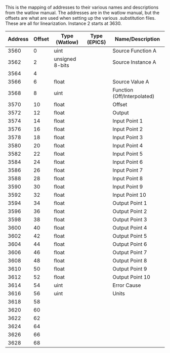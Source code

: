 This is the mapping of addresses to their various names and descriptions from the watlow manual.  The addresses are in the watlow manual, but the offsets are what are used when setting up the various .substitution files.
These are all for linearization.  Instance 2 starts at 3630.


| Address | Offset | Type (Watlow)   | Type (EPICS) | Name/Description            |
| ------- | ------ | --------------- | ------------ | --------------------------- |
| 3560    | 0      | uint            |              | Source Function A           |
| 3562    | 2      | unsigned 8-bits |              | Source Instance A           |
| 3564    | 4      |                 |              |                             |
| 3566    | 6      | float           |              | Source Value A              |
| 3568    | 8      | uint            |              | Function (Off/Interpolated) |
| 3570    | 10     | float           |              | Offset                      |
| 3572    | 12     | float           |              | Output                      |
| 3574    | 14     | float           |              | Input Point 1               |
| 3576    | 16     | float           |              | Input Point 2               |
| 3578    | 18     | float           |              | Input Point 3               |
| 3580    | 20     | float           |              | Input Point 4               |
| 3582    | 22     | float           |              | Input Point 5               |
| 3584    | 24     | float           |              | Input Point 6               |
| 3586    | 26     | float           |              | Input Point 7               |
| 3588    | 28     | float           |              | Input Point 8               |
| 3590    | 30     | float           |              | Input Point 9               |
| 3592    | 32     | float           |              | Input Point 10              |
| 3594    | 34     | float           |              | Output Point 1              |
| 3596    | 36     | float           |              | Output Point 2              |
| 3598    | 38     | float           |              | Output Point 3              |
| 3600    | 40     | float           |              | Output Point 4              |
| 3602    | 42     | float           |              | Output Point 5              |
| 3604    | 44     | float           |              | Output Point 6              |
| 3606    | 46     | float           |              | Output Point 7              |
| 3608    | 48     | float           |              | Output Point 8              |
| 3610    | 50     | float           |              | Output Point 9              |
| 3612    | 52     | float           |              | Output Point 10             |
| 3614    | 54     | uint            |              | Error Cause                 |
| 3616    | 56     | uint            |              | Units                       |
| 3618    | 58     |                 |              |                             |
| 3620    | 60     |                 |              |                             |
| 3622    | 62     |                 |              |                             |
| 3624    | 64     |                 |              |                             |
| 3626    | 66     |                 |              |                             |
| 3628    | 68     |                 |              |                             |
